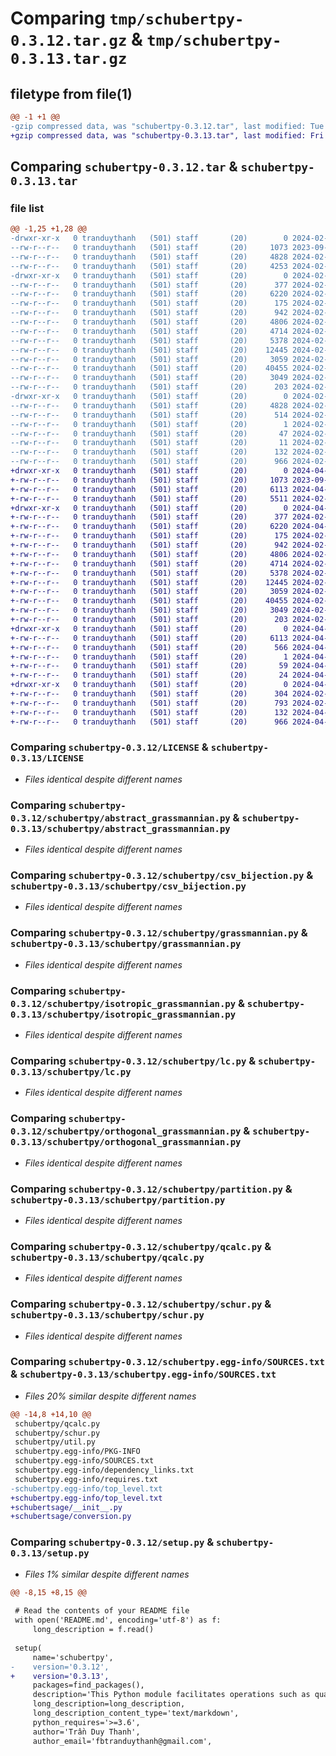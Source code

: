 # Comparing `tmp/schubertpy-0.3.12.tar.gz` & `tmp/schubertpy-0.3.13.tar.gz`

## filetype from file(1)

```diff
@@ -1 +1 @@
-gzip compressed data, was "schubertpy-0.3.12.tar", last modified: Tue Feb 13 16:37:58 2024, max compression
+gzip compressed data, was "schubertpy-0.3.13.tar", last modified: Fri Apr 26 15:40:53 2024, max compression
```

## Comparing `schubertpy-0.3.12.tar` & `schubertpy-0.3.13.tar`

### file list

```diff
@@ -1,25 +1,28 @@
-drwxr-xr-x   0 tranduythanh   (501) staff       (20)        0 2024-02-13 16:37:58.751981 schubertpy-0.3.12/
--rw-r--r--   0 tranduythanh   (501) staff       (20)     1073 2023-09-25 07:57:01.000000 schubertpy-0.3.12/LICENSE
--rw-r--r--   0 tranduythanh   (501) staff       (20)     4828 2024-02-13 16:37:58.751920 schubertpy-0.3.12/PKG-INFO
--rw-r--r--   0 tranduythanh   (501) staff       (20)     4253 2024-02-13 16:08:31.000000 schubertpy-0.3.12/README.md
-drwxr-xr-x   0 tranduythanh   (501) staff       (20)        0 2024-02-13 16:37:58.750893 schubertpy-0.3.12/schubertpy/
--rw-r--r--   0 tranduythanh   (501) staff       (20)      377 2024-02-13 13:37:36.000000 schubertpy-0.3.12/schubertpy/__init__.py
--rw-r--r--   0 tranduythanh   (501) staff       (20)     6220 2024-02-13 13:40:26.000000 schubertpy-0.3.12/schubertpy/abstract_grassmannian.py
--rw-r--r--   0 tranduythanh   (501) staff       (20)      175 2024-02-10 16:43:47.000000 schubertpy-0.3.12/schubertpy/const.py
--rw-r--r--   0 tranduythanh   (501) staff       (20)      942 2024-02-13 13:40:38.000000 schubertpy-0.3.12/schubertpy/csv_bijection.py
--rw-r--r--   0 tranduythanh   (501) staff       (20)     4806 2024-02-13 13:40:53.000000 schubertpy-0.3.12/schubertpy/grassmannian.py
--rw-r--r--   0 tranduythanh   (501) staff       (20)     4714 2024-02-13 13:40:49.000000 schubertpy-0.3.12/schubertpy/isotropic_grassmannian.py
--rw-r--r--   0 tranduythanh   (501) staff       (20)     5378 2024-02-13 13:41:03.000000 schubertpy-0.3.12/schubertpy/lc.py
--rw-r--r--   0 tranduythanh   (501) staff       (20)    12445 2024-02-13 13:41:11.000000 schubertpy-0.3.12/schubertpy/orthogonal_grassmannian.py
--rw-r--r--   0 tranduythanh   (501) staff       (20)     3059 2024-02-13 13:42:18.000000 schubertpy-0.3.12/schubertpy/partition.py
--rw-r--r--   0 tranduythanh   (501) staff       (20)    40455 2024-02-13 13:42:24.000000 schubertpy-0.3.12/schubertpy/qcalc.py
--rw-r--r--   0 tranduythanh   (501) staff       (20)     3049 2024-02-13 13:41:35.000000 schubertpy-0.3.12/schubertpy/schur.py
--rw-r--r--   0 tranduythanh   (501) staff       (20)      203 2024-02-13 13:41:38.000000 schubertpy-0.3.12/schubertpy/util.py
-drwxr-xr-x   0 tranduythanh   (501) staff       (20)        0 2024-02-13 16:37:58.751691 schubertpy-0.3.12/schubertpy.egg-info/
--rw-r--r--   0 tranduythanh   (501) staff       (20)     4828 2024-02-13 16:37:58.000000 schubertpy-0.3.12/schubertpy.egg-info/PKG-INFO
--rw-r--r--   0 tranduythanh   (501) staff       (20)      514 2024-02-13 16:37:58.000000 schubertpy-0.3.12/schubertpy.egg-info/SOURCES.txt
--rw-r--r--   0 tranduythanh   (501) staff       (20)        1 2024-02-13 16:37:58.000000 schubertpy-0.3.12/schubertpy.egg-info/dependency_links.txt
--rw-r--r--   0 tranduythanh   (501) staff       (20)       47 2024-02-13 16:37:58.000000 schubertpy-0.3.12/schubertpy.egg-info/requires.txt
--rw-r--r--   0 tranduythanh   (501) staff       (20)       11 2024-02-13 16:37:58.000000 schubertpy-0.3.12/schubertpy.egg-info/top_level.txt
--rw-r--r--   0 tranduythanh   (501) staff       (20)      132 2024-02-13 16:37:58.752408 schubertpy-0.3.12/setup.cfg
--rw-r--r--   0 tranduythanh   (501) staff       (20)      966 2024-02-13 16:37:57.000000 schubertpy-0.3.12/setup.py
+drwxr-xr-x   0 tranduythanh   (501) staff       (20)        0 2024-04-26 15:40:53.017373 schubertpy-0.3.13/
+-rw-r--r--   0 tranduythanh   (501) staff       (20)     1073 2023-09-25 07:57:01.000000 schubertpy-0.3.13/LICENSE
+-rw-r--r--   0 tranduythanh   (501) staff       (20)     6113 2024-04-26 15:40:53.017244 schubertpy-0.3.13/PKG-INFO
+-rw-r--r--   0 tranduythanh   (501) staff       (20)     5511 2024-02-14 05:48:03.000000 schubertpy-0.3.13/README.md
+drwxr-xr-x   0 tranduythanh   (501) staff       (20)        0 2024-04-26 15:40:53.015066 schubertpy-0.3.13/schubertpy/
+-rw-r--r--   0 tranduythanh   (501) staff       (20)      377 2024-02-13 13:37:36.000000 schubertpy-0.3.13/schubertpy/__init__.py
+-rw-r--r--   0 tranduythanh   (501) staff       (20)     6220 2024-04-26 02:35:10.000000 schubertpy-0.3.13/schubertpy/abstract_grassmannian.py
+-rw-r--r--   0 tranduythanh   (501) staff       (20)      175 2024-02-10 16:43:47.000000 schubertpy-0.3.13/schubertpy/const.py
+-rw-r--r--   0 tranduythanh   (501) staff       (20)      942 2024-02-13 13:40:38.000000 schubertpy-0.3.13/schubertpy/csv_bijection.py
+-rw-r--r--   0 tranduythanh   (501) staff       (20)     4806 2024-02-13 13:40:53.000000 schubertpy-0.3.13/schubertpy/grassmannian.py
+-rw-r--r--   0 tranduythanh   (501) staff       (20)     4714 2024-02-13 13:40:49.000000 schubertpy-0.3.13/schubertpy/isotropic_grassmannian.py
+-rw-r--r--   0 tranduythanh   (501) staff       (20)     5378 2024-02-13 13:41:03.000000 schubertpy-0.3.13/schubertpy/lc.py
+-rw-r--r--   0 tranduythanh   (501) staff       (20)    12445 2024-02-13 13:41:11.000000 schubertpy-0.3.13/schubertpy/orthogonal_grassmannian.py
+-rw-r--r--   0 tranduythanh   (501) staff       (20)     3059 2024-02-13 13:42:18.000000 schubertpy-0.3.13/schubertpy/partition.py
+-rw-r--r--   0 tranduythanh   (501) staff       (20)    40455 2024-02-13 13:42:24.000000 schubertpy-0.3.13/schubertpy/qcalc.py
+-rw-r--r--   0 tranduythanh   (501) staff       (20)     3049 2024-02-13 13:41:35.000000 schubertpy-0.3.13/schubertpy/schur.py
+-rw-r--r--   0 tranduythanh   (501) staff       (20)      203 2024-02-13 13:41:38.000000 schubertpy-0.3.13/schubertpy/util.py
+drwxr-xr-x   0 tranduythanh   (501) staff       (20)        0 2024-04-26 15:40:53.016747 schubertpy-0.3.13/schubertpy.egg-info/
+-rw-r--r--   0 tranduythanh   (501) staff       (20)     6113 2024-04-26 15:40:52.000000 schubertpy-0.3.13/schubertpy.egg-info/PKG-INFO
+-rw-r--r--   0 tranduythanh   (501) staff       (20)      566 2024-04-26 15:40:52.000000 schubertpy-0.3.13/schubertpy.egg-info/SOURCES.txt
+-rw-r--r--   0 tranduythanh   (501) staff       (20)        1 2024-04-26 15:40:52.000000 schubertpy-0.3.13/schubertpy.egg-info/dependency_links.txt
+-rw-r--r--   0 tranduythanh   (501) staff       (20)       59 2024-04-26 15:40:52.000000 schubertpy-0.3.13/schubertpy.egg-info/requires.txt
+-rw-r--r--   0 tranduythanh   (501) staff       (20)       24 2024-04-26 15:40:52.000000 schubertpy-0.3.13/schubertpy.egg-info/top_level.txt
+drwxr-xr-x   0 tranduythanh   (501) staff       (20)        0 2024-04-26 15:40:53.016522 schubertpy-0.3.13/schubertsage/
+-rw-r--r--   0 tranduythanh   (501) staff       (20)      304 2024-02-14 06:03:50.000000 schubertpy-0.3.13/schubertsage/__init__.py
+-rw-r--r--   0 tranduythanh   (501) staff       (20)      793 2024-02-14 06:36:52.000000 schubertpy-0.3.13/schubertsage/conversion.py
+-rw-r--r--   0 tranduythanh   (501) staff       (20)      132 2024-04-26 15:40:53.017824 schubertpy-0.3.13/setup.cfg
+-rw-r--r--   0 tranduythanh   (501) staff       (20)      966 2024-04-26 15:40:50.000000 schubertpy-0.3.13/setup.py
```

### Comparing `schubertpy-0.3.12/LICENSE` & `schubertpy-0.3.13/LICENSE`

 * *Files identical despite different names*

### Comparing `schubertpy-0.3.12/schubertpy/abstract_grassmannian.py` & `schubertpy-0.3.13/schubertpy/abstract_grassmannian.py`

 * *Files identical despite different names*

### Comparing `schubertpy-0.3.12/schubertpy/csv_bijection.py` & `schubertpy-0.3.13/schubertpy/csv_bijection.py`

 * *Files identical despite different names*

### Comparing `schubertpy-0.3.12/schubertpy/grassmannian.py` & `schubertpy-0.3.13/schubertpy/grassmannian.py`

 * *Files identical despite different names*

### Comparing `schubertpy-0.3.12/schubertpy/isotropic_grassmannian.py` & `schubertpy-0.3.13/schubertpy/isotropic_grassmannian.py`

 * *Files identical despite different names*

### Comparing `schubertpy-0.3.12/schubertpy/lc.py` & `schubertpy-0.3.13/schubertpy/lc.py`

 * *Files identical despite different names*

### Comparing `schubertpy-0.3.12/schubertpy/orthogonal_grassmannian.py` & `schubertpy-0.3.13/schubertpy/orthogonal_grassmannian.py`

 * *Files identical despite different names*

### Comparing `schubertpy-0.3.12/schubertpy/partition.py` & `schubertpy-0.3.13/schubertpy/partition.py`

 * *Files identical despite different names*

### Comparing `schubertpy-0.3.12/schubertpy/qcalc.py` & `schubertpy-0.3.13/schubertpy/qcalc.py`

 * *Files identical despite different names*

### Comparing `schubertpy-0.3.12/schubertpy/schur.py` & `schubertpy-0.3.13/schubertpy/schur.py`

 * *Files identical despite different names*

### Comparing `schubertpy-0.3.12/schubertpy.egg-info/SOURCES.txt` & `schubertpy-0.3.13/schubertpy.egg-info/SOURCES.txt`

 * *Files 20% similar despite different names*

```diff
@@ -14,8 +14,10 @@
 schubertpy/qcalc.py
 schubertpy/schur.py
 schubertpy/util.py
 schubertpy.egg-info/PKG-INFO
 schubertpy.egg-info/SOURCES.txt
 schubertpy.egg-info/dependency_links.txt
 schubertpy.egg-info/requires.txt
-schubertpy.egg-info/top_level.txt
+schubertpy.egg-info/top_level.txt
+schubertsage/__init__.py
+schubertsage/conversion.py
```

### Comparing `schubertpy-0.3.12/setup.py` & `schubertpy-0.3.13/setup.py`

 * *Files 1% similar despite different names*

```diff
@@ -8,15 +8,15 @@
 
 # Read the contents of your README file
 with open('README.md', encoding='utf-8') as f:
     long_description = f.read()
 
 setup(
     name='schubertpy',
-    version='0.3.12',
+    version='0.3.13',
     packages=find_packages(),
     description='This Python module facilitates operations such as quantum Pieri rules, quantum Giambelli formulae, action and multiplication of Schubert classes, and conversion between different representations of Schubert classes',
     long_description=long_description,
     long_description_content_type='text/markdown',
     python_requires='>=3.6',
     author='Trần Duy Thanh',
     author_email='fbtranduythanh@gmail.com',
```

